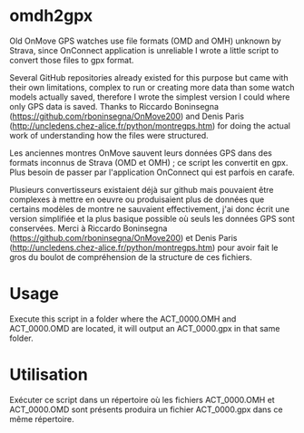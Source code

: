 # omdh2gpx

Old OnMove GPS watches use file formats (OMD and OMH) unknown by Strava, since OnConnect application is unreliable I wrote a little script to convert those files to gpx format.

Several GitHub repositories already existed for this purpose but came with their own limitations, complex to run or creating more data than some watch models actually saved, therefore I wrote the simplest version I could where only GPS data is saved. Thanks to Riccardo Boninsegna (https://github.com/rboninsegna/OnMove200) and Denis Paris (http://uncledens.chez-alice.fr/python/montregps.htm) for doing the actual work of understanding how the files were structured.

Les anciennes montres OnMove sauvent leurs données GPS dans des formats inconnus de Strava (OMD et OMH) ; ce script les convertit en gpx. Plus besoin de passer par l'application OnConnect qui est parfois en carafe.

Plusieurs convertisseurs existaient déjà sur github mais pouvaient être complexes à mettre en oeuvre ou produisaient plus de données que certains modèles de montre ne sauvaient effectivement, j'ai donc écrit une version simplifiée et la plus basique possible où seuls les données GPS sont conservées. Merci à Riccardo Boninsegna (https://github.com/rboninsegna/OnMove200) et Denis Paris (http://uncledens.chez-alice.fr/python/montregps.htm) pour avoir fait le gros du boulot de compréhension de la structure de ces fichiers.

# Usage

Execute this script in a folder where the ACT_0000.OMH and ACT_0000.OMD are located, it will output an ACT_0000.gpx in that same folder.

# Utilisation

Exécuter ce script dans un répertoire où les fichiers ACT_0000.OMH et ACT_0000.OMD sont présents produira un fichier ACT_0000.gpx dans ce même répertoire.
